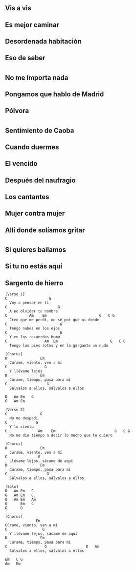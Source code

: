 


#




## Vis a vis

## Es mejor caminar

## Desordenada habitación

## Eso de saber

#

#
#
#

#
#
## No me importa nada

## Pongamos que hablo de Madrid

## Pólvora

#

## Sentimiento de Caoba

## Cuando duermes

## El vencido

## Después del naufragio

## Los cantantes

## Mujer contra mujer

## Allí donde solíamos gritar

#

## Si quieres bailamos

## Si tu no estás aquí

## Sargento de hierro

```
[Verse 1]
C                   G
  Voy a pensar en ti
C                       G
  A no olvidar tu nombre
C          Am    Em                        G   C G
  Creo que me perdí, no sé por qué ni donde
C                        G
  Tengo nubes en los ojos
C                        G
  Y en los recuerdos humo
C                 Am  Em                        G   C G
  Tengo los pies rotos y en la garganta un nudo

[Chorus]
D               Em
  Cúrame, viento, ven a mí
C                 G
  Y llévame lejos
D               Em
  Cúrame, tiempo, pasa para mí
C                  G
  Sálvalos a ellos, sálvalos a ellos

D   Am Em   G
G   Am Em

[Verse 2]
C               G
  No me despedí
C             G
  Y lo siento
C              Am    Em                           G   C G
  No me dio tiempo a decir lo mucho que te quiero

[Chorus]
D               Em
  Cúrame, viento, ven a mí
C              G
  Llévame lejos, sácame de aquí
D               Em
  Cúrame, tiempo, pasa para mí
C                  G
  Sálvalos a ellos, sálvalos a ellos

[Solo]
D   Am Em   C
G   Am Em   C
G   Am Em   Am
G      Em   C
G      D

[Chorus]
              Em
Cúrame, viento, ven a mí
C                G
  Y llévame lejos, sácame de aquí
D               Em
  Cúrame, tiempo, pasa para mí
C                 G                  D   Am
  Sálvalos a ellos, sálvalos a ellos

Em   C G
Am   Em
```



#